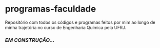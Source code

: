 # programas-faculdade

Repositório com todos os códigos e programas feitos por mim ao longo de minha trajetória no curso de Engenharia Química 
pela UFRJ.

### _EM CONSTRUÇÃO..._ 